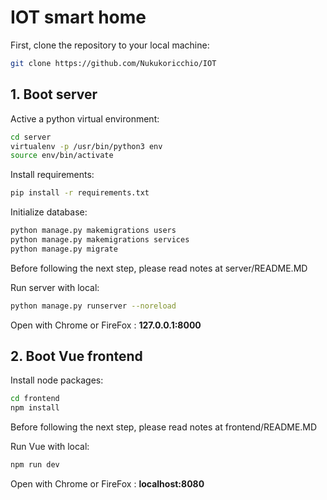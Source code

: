 # IOT smart home

First, clone the repository to your local machine:

```bash
git clone https://github.com/Nukukoricchio/IOT
```

## 1. Boot server

Active a python virtual environment:

```bash
cd server
virtualenv -p /usr/bin/python3 env
source env/bin/activate
```

Install requirements:

```bash
pip install -r requirements.txt
```

Initialize database:

```bash
python manage.py makemigrations users
python manage.py makemigrations services
python manage.py migrate
```
Before following the next step, please read notes at server/README.MD

Run server with local:

```bash
python manage.py runserver --noreload
```

Open with Chrome or FireFox : **127.0.0.1:8000**


## 2. Boot Vue frontend

Install node packages:

```bash
cd frontend
npm install
```

Before following the next step, please read notes at frontend/README.MD

Run Vue with local:

```bash
npm run dev
```

Open with Chrome or FireFox : **localhost:8080**
